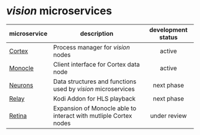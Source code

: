 # *vision* microservices

| microservice | description | development status |
|---|---|:-:|
| [Cortex](cortex) | Process manager for *vision* nodes | active |
| [Monocle](monocle) | Client interface for Cortex data node | active |
| [Neurons](neurons) | Data structures and functions used by *vision* microservices | next phase |
| [Relay](relay) | Kodi Addon for HLS playback | next phase |
| [Retina](retina) | Expansion of Monocle able to interact with mutliple Cortex nodes | under review |

<!-- ## Microservices Communication Specifications
*vision* microservices communicate via JSON packets whose key-value pairs conform to the [*vision* data exchange format](#).

```json
// Request packet
{
    "req": "{string}",
    "val": "{Object}"
}

// Response packet
{
    "req": "{string}",
    "res": "{Object}",
    "status": "{string}"
}
``` -->

[cortex]: https://github.com/jagrafft/vision/tree/master/vision/cortex/
[monocle]: https://github.com/jagrafft/vision/tree/master/vision/monocle/
[neurons]: https://github.com/jagrafft/vision/tree/master/vision/neurons/
[relay]: https://github.com/jagrafft/vision/tree/master/vision/relay/
[retina]: https://github.com/jagrafft/vision/tree/master/vision/retina/